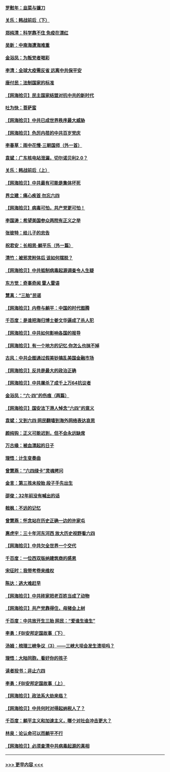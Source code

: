 #### [罗慰年：韭菜与镰刀](../pages/nsc993/n13034374.md?t=06210651) 
#### [关乐：韩战前后（下）](../pages/nsc993/n13034113.md?t=06210651) 
#### [郑纯清：科学靠不住 免疫在漂红](../pages/nsc993/n13034093.md?t=06210651) 
#### [吴新：中南海遭海难重](../pages/nsc993/n13034084.md?t=06210651) 
#### [金浴凤：为叛党者喝彩](../pages/nsc993/n13034058.md?t=06210651) 
#### [李清：全球大疫需反省 远离中共保平安](../pages/nsc993/n13033784.md?t=06210651) 
#### [唐付民：法制国家的标准](../pages/nsc993/n13032944.md?t=06210651) 
#### [【网海拾贝】民主国家结盟对抗中共的新时代](../pages/nsc993/n13031717.md?t=06210651) 
#### [吐为快：菩萨蛮](../pages/nsc993/n13030033.md?t=06210651) 
#### [【网海拾贝】中共已成世界秩序最大威胁](../pages/nsc993/n13028138.md?t=06210651) 
#### [【网海拾贝】色厉内荏的中共百岁党庆](../pages/nsc993/n13025582.md?t=06210651) 
#### [李春草：雨中花慢‧三朝国师（外一首）](../pages/nsc993/n13025567.md?t=06210651) 
#### [袁斌：广东核电站泄漏，切尔诺贝利2.0？](../pages/nsc993/n13025475.md?t=06210651) 
#### [关乐：韩战前后（上）](../pages/nsc993/n13025387.md?t=06210651) 
#### [【网海拾贝】中共最有可能是集体坏死](../pages/nsc993/n13023101.md?t=06210651) 
#### [界立建：痛心疾首 勿忘六四](../pages/nsc993/n13022339.md?t=06210651) 
#### [【网海拾贝】病毒可怕，共产党更可怕！](../pages/nsc993/n13020728.md?t=06210651) 
#### [李国涛：希望美国参众两院有正义之举](../pages/nsc993/n13020674.md?t=06210651) 
#### [张彼特：给儿子的忠告](../pages/nsc993/n13018934.md?t=06210651) 
#### [祝君安：长相思‧躺平乐（外一篇）](../pages/nsc993/n13018923.md?t=06210651) 
#### [清竹：被邪灵附体后 该如何摆脱？](../pages/nsc993/n13018877.md?t=06210651) 
#### [【网海拾贝】中共抵制病毒起源调查令人生疑](../pages/nsc993/n13017785.md?t=06210651) 
#### [东方觉：奇事奇闻 雷人雷语](../pages/nsc993/n13017577.md?t=06210651) 
#### [慧真：“三胎”民谣](../pages/nsc993/n13017394.md?t=06210651) 
#### [【网海拾贝】内卷与躺平：中国的时代图腾](../pages/nsc993/n13016128.md?t=06210651) 
#### [千百度：是谁把海归博士姜文华逼成了杀人犯](../pages/nsc993/n13015218.md?t=06210651) 
#### [【网海拾贝】中共如何影响各国的报导](../pages/nsc993/n13012599.md?t=06210651) 
#### [【网海拾贝】有一个地方的记忆 你怎么也抹不掉](../pages/nsc993/n13009802.md?t=06210651) 
#### [古风：中共企图通过假美钞搞乱美国金融市场](../pages/nsc993/n13009626.md?t=06210651) 
#### [【网海拾贝】反共是最大的政治正确](../pages/nsc993/n13007051.md?t=06210651) 
#### [【网海拾贝】中共屠杀了成千上万64抗议者](../pages/nsc993/n13002713.md?t=06210651) 
#### [金浴凤：“六·四”的伤痕（两篇）](../pages/nsc993/n13001719.md?t=06210651) 
#### [【网海拾贝】国安法下港人悼念“六四”的意义](../pages/nsc993/n13001039.md?t=06210651) 
#### [袁斌：又到六四 网民翻墙到海外网络表达哀思](../pages/nsc993/n13000995.md?t=06210651) 
#### [颜纯钩：正义可能迟到，但不会永远缺席](../pages/nsc993/n13000920.md?t=06210651) 
#### [万古缘：被血漂起的日子](../pages/nsc993/n13000914.md?t=06210651) 
#### [理悟：计生变奏曲](../pages/nsc993/n13000414.md?t=06210651) 
#### [曾慧燕：“六四绿卡”灵魂拷问](../pages/nsc993/n13000277.md?t=06210651) 
#### [金言：第三孩未投胎 段子手先出生](../pages/nsc993/n13000215.md?t=06210651) 
#### [邵俊：32年前没有喊出的话](../pages/nsc993/n13000181.md?t=06210651) 
#### [戟枫：不远的记忆](../pages/nsc993/n13000121.md?t=06210651) 
#### [曾慧燕：怀念站在历史正确一边的许家屯](../pages/nsc993/n13000073.md?t=06210651) 
#### [惠虎宇：三十年河东河西 放大历史视野看六四](../pages/nsc993/n13000018.md?t=06210651) 
#### [【网海拾贝】中共欠全世界一个交代](../pages/nsc993/n12998706.md?t=06210651) 
#### [千百度：一位西双版纳建筑商的感恩](../pages/nsc993/n12998487.md?t=06210651) 
#### [宋征时：我带考卷来维权](../pages/nsc993/n12994088.md?t=06210651) 
#### [陈达：逃大难赶早](../pages/nsc993/n12993569.md?t=06210651) 
#### [【网海拾贝】中共砖家把老百姓当成了动物](../pages/nsc993/n12993483.md?t=06210651) 
#### [【网海拾贝】共产党靠得住，母猪会上树](../pages/nsc993/n12990730.md?t=06210651) 
#### [千百度：中共放开生三胎 网民：“爱谁生谁生”](../pages/nsc993/n12990644.md?t=06210651) 
#### [李勇：FBI安邦定国故事（下）](../pages/nsc993/n12987854.md?t=06210651) 
#### [汤姆：梳理三峡争议（3）——三峡大坝会发生溃坝吗？](../pages/nsc993/n12989806.md?t=06210651) 
#### [理悟：大陆同胞，看好你的孩子](../pages/nsc993/n12989778.md?t=06210651) 
#### [读者投书：非止六四](../pages/nsc993/n12989673.md?t=06210651) 
#### [李勇：FBI安邦定国故事（上）](../pages/nsc993/n12987749.md?t=06210651) 
#### [【网海拾贝】政法系大劫来临？](../pages/nsc993/n12987596.md?t=06210651) 
#### [【网海拾贝】中共何时对得起纳税人了？](../pages/nsc993/n12985578.md?t=06210651) 
#### [千百度：躺平主义和加速主义，哪个对社会冲击更大？](../pages/nsc993/n12985512.md?t=06210651) 
#### [林泉：论认命可以而躺平不行](../pages/nsc993/n12985505.md?t=06210651) 
#### [【网海拾贝】必须查清中共病毒起源的真相](../pages/nsc993/n12984276.md?t=06210651) 

----
#### [ >>> 更早内容 <<< ](../indexes/nsc993-earlier.md)
